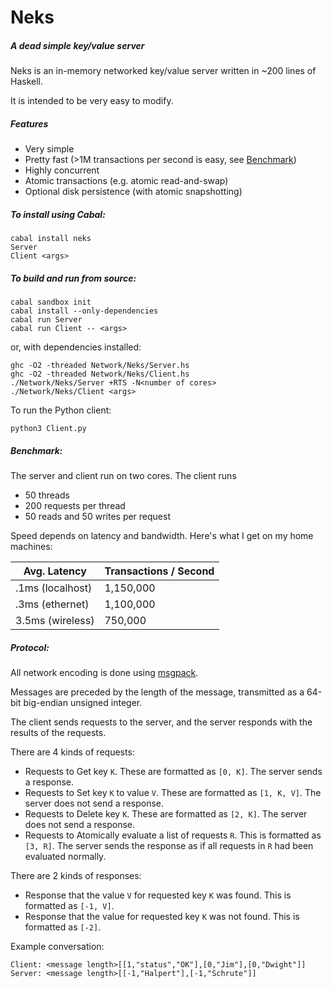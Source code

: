 Neks
=======

##### A dead simple key/value server

Neks is an in-memory networked key/value server written in ~200 lines of Haskell.

It is intended to be very easy to modify.

##### Features

- Very simple
- Pretty fast (>1M transactions per second is easy, see [Benchmark](#benchmark))
- Highly concurrent 
- Atomic transactions (e.g. atomic read-and-swap)
- Optional disk persistence (with atomic snapshotting)

##### To install using Cabal:

    cabal install neks
    Server
    Client <args>

##### To build and run from source:

    cabal sandbox init
    cabal install --only-dependencies
    cabal run Server
    cabal run Client -- <args>

or, with dependencies installed:

    ghc -O2 -threaded Network/Neks/Server.hs
    ghc -O2 -threaded Network/Neks/Client.hs
    ./Network/Neks/Server +RTS -N<number of cores>
    ./Network/Neks/Client <args>

To run the Python client:

    python3 Client.py

##### Benchmark:

The server and client run on two cores. The client runs

- 50 threads
- 200 requests per thread
- 50 reads and 50 writes per request

Speed depends on latency and bandwidth. Here's what I get on my home machines:

| Avg. Latency | Transactions / Second |
---------------|------------------------
| .1ms (localhost)  | 1,150,000 |
| .3ms (ethernet) | 1,100,000 |
| 3.5ms (wireless) | 750,000 |

##### Protocol:

All network encoding is done using [msgpack](http://msgpack.org).

Messages are preceded by the length of the message, transmitted as a 
64-bit big-endian unsigned integer.

The client sends requests to the server, and the server responds with the results of the requests.

There are 4 kinds of requests:

- Requests to Get key `K`. These are formatted as `[0, K]`. The server sends a response.
- Requests to Set key `K` to value `V`. These are formatted as `[1, K, V]`. The server does not send a response.
- Requests to Delete key `K`. These are formatted as `[2, K]`. The server does not send a response.
- Requests to Atomically evaluate a list of requests `R`. This is formatted as `[3, R]`. The server sends the response as if all requests in `R` had been evaluated normally.

There are 2 kinds of responses:

- Response that the value `V` for requested key `K` was found. This is formatted as `[-1, V]`.
- Response that the value for requested key `K` was not found. This is formatted as `[-2]`.

Example conversation:

    Client: <message length>[[1,"status","OK"],[0,"Jim"],[0,"Dwight"]]
    Server: <message length>[[-1,"Halpert"],[-1,"Schrute"]]
